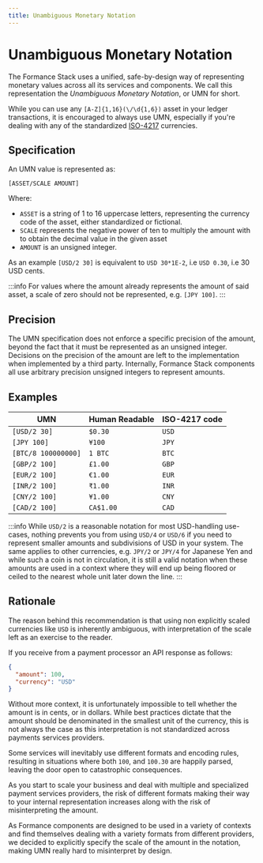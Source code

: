 ```yaml
---
title: Unambiguous Monetary Notation
---
```


# Unambiguous Monetary Notation

The Formance Stack uses a unified, safe-by-design way of representing monetary values across all its services and components. We call this representation the _Unambiguous Monetary Notation_, or UMN for short.

While you can use any `[A-Z]{1,16}(\/\d{1,6})` asset in your ledger transactions, it is encouraged to always use UMN, especially if you're dealing with any of the standardized [ISO-4217](https://en.wikipedia.org/wiki/ISO_4217) currencies.

## Specification

An UMN value is represented as:

```text
[ASSET/SCALE AMOUNT]
```


Where:
* `ASSET` is a string of 1 to 16 uppercase letters, representing the currency code of the asset, either standardized or fictional.
* `SCALE` represents the negative power of ten to multiply the amount with to obtain the decimal value in the given asset
* `AMOUNT` is an unsigned integer.

As an example `[USD/2 30]` is equivalent to `USD 30*1E-2`, i.e `USD 0.30`, i.e 30 USD cents.

:::info
For values where the amount already represents the amount of said asset, a scale of zero should not be represented, e.g. `[JPY 100]`.
:::

## Precision

The UMN specification does not enforce a specific precision of the amount, beyond the fact that it must be represented as an unsigned integer. Decisions on the precision of the amount are left to the implementation when implemented by a third party. Internally, Formance Stack components all use arbitrary precision unsigned integers to represent amounts.

## Examples

| UMN | Human Readable | ISO-4217 code |
| --- | --- | --- |
| `[USD/2 30]` | `$0.30` | `USD` |
| `[JPY 100]` | `¥100` | `JPY` |
| `[BTC/8 100000000]` | `1 BTC` | `BTC` |
| `[GBP/2 100]` | `£1.00` | `GBP` |
| `[EUR/2 100]` | `€1.00` | `EUR` |
| `[INR/2 100]` | `₹1.00` | `INR` |
| `[CNY/2 100]` | `¥1.00` | `CNY` |
| `[CAD/2 100]` | `CA$1.00` | `CAD` |

:::info
While `USD/2` is a reasonable notation for most USD-handling use-cases, nothing prevents you from using `USD/4` or `USD/6` if you need to represent smaller amounts and subdivisions of USD in your system. The same applies to other currencies, e.g. `JPY/2` or `JPY/4` for Japanese Yen and while such a coin is not in circulation, it is still a valid notation when these amounts are used in a context where they will end up being floored or ceiled to the nearest whole unit later down the line.
:::

## Rationale

The reason behind this recommendation is that using non explicitly scaled currencies like `USD` is inherently ambiguous, with interpretation of the scale left as an exercise to the reader.

If you receive from a payment processor an API response as follows:

```json
{
  "amount": 100,
  "currency": "USD"
}
```

Without more context, it is unfortunately impossible to tell whether the amount is in cents, or in dollars. While best practices dictate that the amount should be denominated in the smallest unit of the currency, this is not always the case as this interpretation is not standardized across payments services providers.

Some services will inevitably use different formats and encoding rules, resulting in situations where both `100`, and `100.30` are happily parsed, leaving the door open to catastrophic consequences.

As you start to scale your business and deal with multiple and specialized payment services providers, the risk of different formats making their way to your internal representation increases along with the risk of misinterpreting the amount.

As Formance components are designed to be used in a variety of contexts and find themselves dealing with a variety formats from different providers, we decided to explicitly specify the scale of the amount in the notation, making UMN really hard to misinterpret by design.
